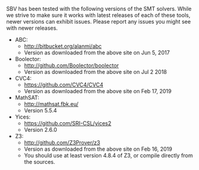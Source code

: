SBV has been tested with the following versions of the SMT solvers. While we strive to make sure
it works with latest releases of each of these tools, newer versions can exhibit issues. Please
report any issues you might see with newer releases.

  * ABC:
      * http://bitbucket.org/alanmi/abc
      * Version as downloaded from the above site on Jun 5, 2017
  * Boolector:
      * http://github.com/Boolector/boolector
      * Version as downloaded from the above site on Jul 2 2018
  * CVC4:
      * https://github.com/CVC4/CVC4
      * Version as downloaded from the above site on Feb 17, 2019
  * MathSAT:
      * http://mathsat.fbk.eu/
      * Version 5.5.4
  * Yices:
      * https://github.com/SRI-CSL/yices2
      * Version 2.6.0
  * Z3:
      * http://github.com/Z3Prover/z3
      * Version as downloaded from the above site on Feb 16, 2019
      * You should use at least version 4.8.4 of Z3, or compile directly from the sources.
